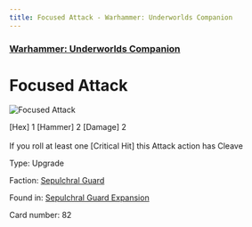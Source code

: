 ```yaml
---
title: Focused Attack - Warhammer: Underworlds Companion
---
```


### [Warhammer: Underworlds Companion](https://guidokessels.github.io/wh-underworlds)

  

# Focused Attack

![Focused Attack](https://warhammerunderworlds.com/wp-content/uploads/sites/6/2017/12/082_ENG-Focused-Attack.png)

<div class="whu-weapon">[Hex] 1 [Hammer] 2 [Damage] 2</div><br /> If you roll at least one [Critical Hit] this Attack action has Cleave

Type: Upgrade

Faction: [Sepulchral Guard](https://guidokessels.github.io/wh-underworlds/factions/sepulchral-guard)

Found in: [Sepulchral Guard Expansion](https://guidokessels.github.io/wh-underworlds/locations/sepulchral-guard-expansion)

Card number: 82
